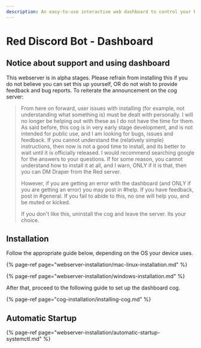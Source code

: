 ```yaml
---
description: An easy-to-use interactive web dashboard to control your Redbot.
---
```


# Red Discord Bot - Dashboard

## Notice about support and using dashboard

This webserver is in alpha stages. Please refrain from installing this if you do not believe you can set this up yourself, OR do not wish to provide feedback and bug reports. To reiterate the announcement on the cog server:

> From here on forward, user issues with installing \(for example, not understanding what something is\) must be dealt with personally. I will no longer be helping out with these as I do not have the time for them. As said before, this cog is in very early stage development, and is not intended for public use, and I am looking for bugs, issues and feedback. If you cannot understand the \(relatively simple\) instructions, then now is not a good time to install, and its better to wait until it is officially released. I would recommend searching google for the answers to your questions. If for some reason, you cannot understand how to install it at all, and I warn, ONLY if it is that, then you can DM Draper from the Red server.
>
> However, if you are getting an error with the dashboard \(and ONLY if you are getting an error\) you may post in \#help. If you have feedback, post in \#general. If you fail to abide to this, no one will help you, and be muted or kicked.
>
> If you don't like this, uninstall the cog and leave the server. Its your choice.

## Installation

Follow the appropriate guide below, depending on the OS your device uses.

{% page-ref page="webserver-installation/mac-linux-installation.md" %}

{% page-ref page="webserver-installation/windows-installation.md" %}

After that, proceed to the following guide to set up the dashboard cog.

{% page-ref page="cog-installation/installing-cog.md" %}

## Automatic Startup

{% page-ref page="webserver-installation/automatic-startup-systemctl.md" %}



